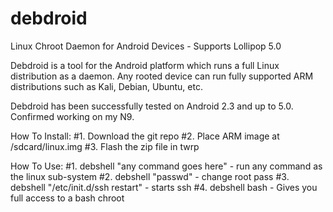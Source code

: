 debdroid
========

Linux Chroot Daemon for Android Devices - Supports Lollipop 5.0


Debdroid is a tool for the Android platform which runs a full Linux distribution as a daemon. 
Any rooted device can run fully supported ARM distributions such as Kali, Debian, Ubuntu, etc.

Debdroid has been successfully tested on Android 2.3 and up to 5.0. Confirmed working on my N9.


How To Install:
#1. Download the git repo
#2. Place ARM image at /sdcard/linux.img
#3. Flash the zip file in twrp

How To Use:
#1. debshell "any command goes here" - run any command as the linux sub-system
#2. debshell "passwd" - change root pass
#3. debshell "/etc/init.d/ssh restart" - starts ssh
#4. debshell bash - Gives you full access to a bash chroot
